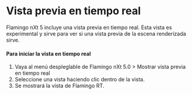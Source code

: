 ---
---

# Vista previa en tiempo real
Flamingo nXt 5 incluye una vista previa en tiempo real.  Esta vista es experimental y sirve para ver si una vista previa de la escena renderizada sirve.

#### Para iniciar la vista en tiempo real
1. Vaya al menú despleglable de Flamingo nXt 5.0 > Mostrar vista previa en tiempo real
1. Seleccione una vista haciendo clic dentro de la vista. 
3. Se mostrará la vista de Flamingo RT.